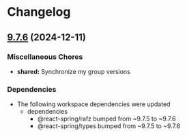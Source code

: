 # Changelog

## [9.7.6](https://github.com/pmndrs/react-spring/compare/shared-v9.7.5...shared-v9.7.6) (2024-12-11)


### Miscellaneous Chores

* **shared:** Synchronize my group versions


### Dependencies

* The following workspace dependencies were updated
  * dependencies
    * @react-spring/rafz bumped from ~9.7.5 to ~9.7.6
    * @react-spring/types bumped from ~9.7.5 to ~9.7.6
